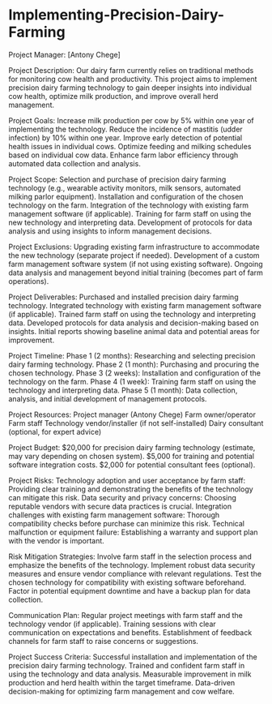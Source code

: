 # Implementing-Precision-Dairy-Farming
Project Manager: [Antony Chege]

Project Description:  Our dairy farm currently relies on traditional methods for monitoring cow health and productivity. This project aims to implement precision dairy farming technology to gain deeper insights into individual cow health, optimize milk production, and improve overall herd management.

Project Goals:
Increase milk production per cow by 5% within one year of implementing the technology.
Reduce the incidence of mastitis (udder infection) by 10% within one year.
Improve early detection of potential health issues in individual cows.
Optimize feeding and milking schedules based on individual cow data.
Enhance farm labor efficiency through automated data collection and analysis.

Project Scope:
Selection and purchase of precision dairy farming technology (e.g., wearable activity monitors, milk sensors, automated milking parlor equipment).
Installation and configuration of the chosen technology on the farm.
Integration of the technology with existing farm management software (if applicable).
Training for farm staff on using the new technology and interpreting data.
Development of protocols for data analysis and using insights to inform management decisions.

Project Exclusions:
Upgrading existing farm infrastructure to accommodate the new technology (separate project if needed).
Development of a custom farm management software system (if not using existing software).
Ongoing data analysis and management beyond initial training (becomes part of farm operations).

Project Deliverables:
Purchased and installed precision dairy farming technology.
Integrated technology with existing farm management software (if applicable).
Trained farm staff on using the technology and interpreting data.
Developed protocols for data analysis and decision-making based on insights.
Initial reports showing baseline animal data and potential areas for improvement.

Project Timeline:
Phase 1 (2 months): Researching and selecting precision dairy farming technology.
Phase 2 (1 month): Purchasing and procuring the chosen technology.
Phase 3 (2 weeks): Installation and configuration of the technology on the farm.
Phase 4 (1 week): Training farm staff on using the technology and interpreting data.
Phase 5 (1 month): Data collection, analysis, and initial development of management protocols.

Project Resources:
Project manager (Antony Chege)
Farm owner/operator
Farm staff
Technology vendor/installer (if not self-installed)
Dairy consultant (optional, for expert advice)

Project Budget:
$20,000 for precision dairy farming technology (estimate, may vary depending on chosen system).
$5,000 for training and potential software integration costs.
$2,000 for potential consultant fees (optional).

Project Risks:
Technology adoption and user acceptance by farm staff: Providing clear training and demonstrating the benefits of the technology can mitigate this risk.
Data security and privacy concerns: Choosing reputable vendors with secure data practices is crucial.
Integration challenges with existing farm management software: Thorough compatibility checks before purchase can minimize this risk.
Technical malfunction or equipment failure: Establishing a warranty and support plan with the vendor is important.

Risk Mitigation Strategies:
Involve farm staff in the selection process and emphasize the benefits of the technology.
Implement robust data security measures and ensure vendor compliance with relevant regulations.
Test the chosen technology for compatibility with existing software beforehand.
Factor in potential equipment downtime and have a backup plan for data collection.

Communication Plan:
Regular project meetings with farm staff and the technology vendor (if applicable).
Training sessions with clear communication on expectations and benefits.
Establishment of feedback channels for farm staff to raise concerns or suggestions.

Project Success Criteria:
Successful installation and implementation of the precision dairy farming technology.
Trained and confident farm staff in using the technology and data analysis.
Measurable improvement in milk production and herd health within the target timeframe.
Data-driven decision-making for optimizing farm management and cow welfare.
